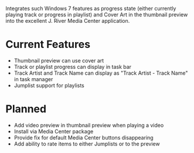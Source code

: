 Integrates such Windows 7 features as progress state (either currently playing track or progress in playlist) and Cover Art in the thumbnail preview into the excellent J. River Media Center application.

# Current Features #
  * Thumbnail preview can use cover art
  * Track or playlist progress can display in task bar
  * Track Artist and Track Name can display as "Track Artist - Track Name" in task manager
  * Jumplist support for playlists

# Planned #
  * Add video preview in thumbnail preview when playing a video
  * Install via Media Center package
  * Provide fix for default Media Center buttons disappearing
  * Add ability to rate items to either Jumplists or to the preview